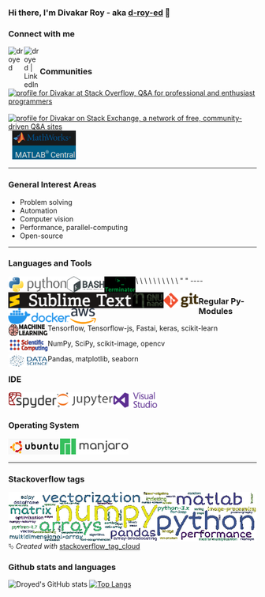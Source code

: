 ### Hi there, I'm Divakar Roy - aka [d-roy-ed][website] 👋

### Connect with me

[<img align="left" alt="droyed" width="32px" src="https://github.githubassets.com/images/modules/logos_page/Octocat.png" />][website]
[<img align="left" alt="droyed | LinkedIn" width="32px" src="https://img.icons8.com/fluency/48/000000/linkedin.png" />][linkedin]
<br />

### Communities

<a href="https://stackoverflow.com/users/3293881/divakar"><img src="https://stackoverflow.com/users/flair/3293881.png?theme=dark" width="208" height="58" alt="profile for Divakar at Stack Overflow, Q&amp;A for professional and enthusiast programmers" title="profile for Divakar at Stack Overflow, Q&amp;A for professional and enthusiast programmers"></a> &nbsp; <a href="https://stackexchange.com/users/3996536"><img src="https://stackexchange.com/users/flair/3996536.png?theme=dark" width="208" height="58" alt="profile for Divakar on Stack Exchange, a network of free, community-driven Q&amp;A sites" title="profile for Divakar on Stack Exchange, a network of free, community-driven Q&amp;A sites"></a> &nbsp; <a href="https://www.mathworks.com/matlabcentral/profile/authors/870163"><img src="https://raw.githubusercontent.com/droyed/droyed/master/icons/matlab.png" height="58" alt="profile for Divakar on MATLAB Central, a network of MATLAB people sharing their work" title="profile for Divakar on MATLAB Central, a network of MATLAB people sharing their work"></a>

----

### General Interest Areas

* Problem solving
* Automation
* Computer vision
* Performance, parallel-computing
* Open-source

----

### Languages and Tools

<img align="left" alt="Python" height="32px" src="https://raw.githubusercontent.com/droyed/droyed/master/icons/python-logo-generic.png" />
<img align="left" alt="Bash" height="32px" src="https://raw.githubusercontent.com/droyed/droyed/master/icons/Gnu-bash-logo.svg" />
<img align="left" alt="Terminator" height="32px" src="https://raw.githubusercontent.com/droyed/droyed/master/icons/terminator.png" />
<img align="left" alt="Sublime-text" height="32px" src="https://raw.githubusercontent.com/droyed/droyed/master/icons/Sublime_Text_Logo.png" />
<img align="left" alt="Nano-editor" height="32px" src="https://raw.githubusercontent.com/droyed/droyed/master/icons/gnu-nano-4.0.png" />
<img align="left" alt="Git" height="32px" src="https://raw.githubusercontent.com/droyed/droyed/master/icons/git.png" />
<img align="left" alt="Docker" height="32px" src="https://raw.githubusercontent.com/droyed/droyed/master/icons/docker.png" />
<img align="left" alt="AWS" height="32px" src="https://raw.githubusercontent.com/droyed/droyed/master/icons/aws.png" />
\
\
\
\
\
\
\
\
\
\
" "
----

### Regular Py-Modules

<img align="left" alt="Machine-learning" width="80px" height="25px" src="https://raw.githubusercontent.com/droyed/droyed/master/icons/ml.jpeg" /> Tensorflow, Tensorflow-js, Fastai, keras, scikit-learn

<img align="left" alt="Scientific-computing" width="80px" height="25px" src="https://raw.githubusercontent.com/droyed/droyed/master/icons/sc.png" /> NumPy, SciPy, scikit-image, opencv

<img align="left" alt="Data-science" width="80px" height="25px" src="https://raw.githubusercontent.com/droyed/droyed/master/icons/ds.png" /> Pandas, matplotlib, seaborn

### IDE

<img align="left" alt="Spyder" height="32px" src="https://raw.githubusercontent.com/droyed/droyed/master/icons/spyder.png" />
<img align="left" alt="Jupyter" height="32px" src="https://raw.githubusercontent.com/droyed/droyed/master/icons/jupyter.png" />
<img align="left" alt="Visual Studio Code" height="32px" src="https://raw.githubusercontent.com/droyed/droyed/master/icons/vs.png" /> 
<br />
<br />

### Operating System

<img align="left" alt="Ubuntu" height="32px" src="https://raw.githubusercontent.com/droyed/droyed/master/icons/ubuntu.png" />
<img align="left" alt="Manjaro" height="32px" src="https://raw.githubusercontent.com/droyed/droyed/master/icons/manjaro.png" />

<br />
<br />

----

### Stackoverflow tags

<img align="left" alt="Stackoverflow tags" width="1500px" src="https://raw.githubusercontent.com/droyed/droyed/master/icons/so_tagcloud.png" />

⮱ *Created with* [stackoverflow_tag_cloud](https://github.com/droyed/stackoverflow_tag_cloud)

### Github stats and languages

![Droyed's GitHub stats](https://github-readme-stats.vercel.app/api?username=droyed&show_icons=true&theme=merko) [![Top Langs](https://github-readme-stats.vercel.app/api/top-langs/?username=droyed&layout=compact&theme=merko)](https://github.com/droyed)



[website]: https://github.com/droyed
[linkedin]: https://www.linkedin.com/in/droyed/

